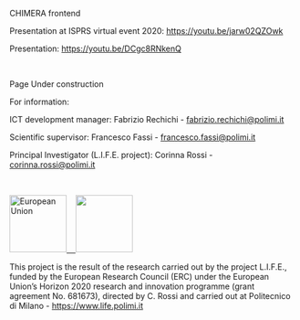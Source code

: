 CHIMERA frontend

Presentation at ISPRS virtual event 2020: https://youtu.be/jarw02QZOwk

Presentation: https://youtu.be/DCgc8RNkenQ

<br>

Page Under construction

For information:

ICT development manager: Fabrizio Rechichi - fabrizio.rechichi@polimi.it

Scientific supervisor: Francesco Fassi - francesco.fassi@polimi.it

Principal Investigator (L.I.F.E. project): Corinna Rossi - corinna.rossi@polimi.it

<br>

<a href="https://erc.europa.eu" target="_blank"><img src="https://www.life.polimi.it/wp-content/uploads/2017/04/flag_yellow_low.jpg" alt="European Union" title="" height="100">&nbsp;&nbsp;&nbsp;&nbsp;<img src="https://www.life.polimi.it/wp-content/uploads/2017/04/LOGO-ERC.jpg" height="100"></a>

This project is the result of the research carried out by the project L.I.F.E., funded by the European Research Council (ERC) under the European Union’s Horizon 2020 research and innovation programme (grant agreement No. 681673), directed by C. Rossi and carried out at Politecnico di Milano - https://www.life.polimi.it
